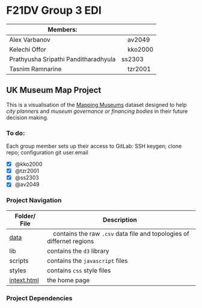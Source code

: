 # F21DV Group 3 EDI 
|Members: | |
|--|--|
| Alex Varbanov | av2049 |
| Kelechi Offor | kko2000 | 
| Prathyusha Sripathi Panditharadhyula| ss2303 |
| Tasnim Ramnarine | tzr2001 |

<!-- Remember to keep this README file updated as you develop your interactive data visualisation dashboard. --> 

<!-- 
    Importantly you should maintain a README markdown file in your project that will contain and describe the structure of your project: 
        - What are the files? 
        - What is their purpose? 
        - How do they relate to/depend on each other? 
        
    Someone accessing your project for maintenance or improvements should get a comprehensive understanding of your application’s architecture from this file. 

    Each script should also be appropriately commented.
    -->

## UK Museum Map Project
This is a visualisation of the [Mapping Museums](https://museweb.dcs.bbk.ac.uk/home) dataset designed to help *city planners* and *museum governance or financing bodies*  in their future decision making. 

### To do:

 Each group member sets up their access to GitLab: SSH keygen; clone repo; configuration git user.email
 - [x] @kko2000   
 - [x] @tzr2001
 - [x] @ss2303
 - [x] @av2049

### Project Navigation
|Folder/ File | Description |
|-------------|-------------|
| [data](./data/README.md) | contains the raw `.csv` data file  and topologies of differnet regions |
| lib | contains the `d3` library           |
| scripts | contains the `javascript` files |
| styles | contains `css` style files |
| [intext.html](index.html) | the home page|

### Project Dependencies
